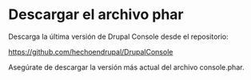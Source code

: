# Descargar el archivo phar

Descarga la última versión de Drupal Console desde el repositorio: 

https://github.com/hechoendrupal/DrupalConsole

Asegúrate de descargar la versión más actual del archivo console.phar.
